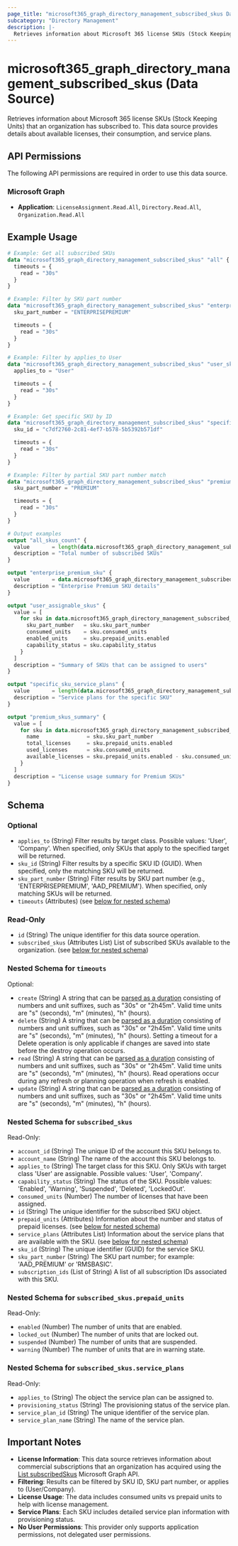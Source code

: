 ```yaml
---
page_title: "microsoft365_graph_directory_management_subscribed_skus Data Source - terraform-provider-microsoft365"
subcategory: "Directory Management"
description: |-
  Retrieves information about Microsoft 365 license SKUs (Stock Keeping Units) that an organization has subscribed to. This data source provides details about available licenses, their consumption, and service plans.
---
```


# microsoft365_graph_directory_management_subscribed_skus (Data Source)

Retrieves information about Microsoft 365 license SKUs (Stock Keeping Units) that an organization has subscribed to. This data source provides details about available licenses, their consumption, and service plans.

## API Permissions

The following API permissions are required in order to use this data source.

### Microsoft Graph

- **Application**: `LicenseAssignment.Read.All`, `Directory.Read.All`, `Organization.Read.All`

## Example Usage

```terraform
# Example: Get all subscribed SKUs
data "microsoft365_graph_directory_management_subscribed_skus" "all" {
  timeouts = {
    read = "30s"
  }
}

# Example: Filter by SKU part number
data "microsoft365_graph_directory_management_subscribed_skus" "enterprise_premium" {
  sku_part_number = "ENTERPRISEPREMIUM"

  timeouts = {
    read = "30s"
  }
}

# Example: Filter by applies_to User
data "microsoft365_graph_directory_management_subscribed_skus" "user_skus" {
  applies_to = "User"

  timeouts = {
    read = "30s"
  }
}

# Example: Get specific SKU by ID
data "microsoft365_graph_directory_management_subscribed_skus" "specific_sku" {
  sku_id = "c7df2760-2c81-4ef7-b578-5b5392b571df"

  timeouts = {
    read = "30s"
  }
}

# Example: Filter by partial SKU part number match
data "microsoft365_graph_directory_management_subscribed_skus" "premium_skus" {
  sku_part_number = "PREMIUM"

  timeouts = {
    read = "30s"
  }
}

# Output examples
output "all_skus_count" {
  value       = length(data.microsoft365_graph_directory_management_subscribed_skus.all.subscribed_skus)
  description = "Total number of subscribed SKUs"
}

output "enterprise_premium_sku" {
  value       = data.microsoft365_graph_directory_management_subscribed_skus.enterprise_premium.subscribed_skus
  description = "Enterprise Premium SKU details"
}

output "user_assignable_skus" {
  value = [
    for sku in data.microsoft365_graph_directory_management_subscribed_skus.user_skus.subscribed_skus : {
      sku_part_number   = sku.sku_part_number
      consumed_units    = sku.consumed_units
      enabled_units     = sku.prepaid_units.enabled
      capability_status = sku.capability_status
    }
  ]
  description = "Summary of SKUs that can be assigned to users"
}

output "specific_sku_service_plans" {
  value       = length(data.microsoft365_graph_directory_management_subscribed_skus.specific_sku.subscribed_skus) > 0 ? data.microsoft365_graph_directory_management_subscribed_skus.specific_sku.subscribed_skus[0].service_plans : []
  description = "Service plans for the specific SKU"
}

output "premium_skus_summary" {
  value = [
    for sku in data.microsoft365_graph_directory_management_subscribed_skus.premium_skus.subscribed_skus : {
      name               = sku.sku_part_number
      total_licenses     = sku.prepaid_units.enabled
      used_licenses      = sku.consumed_units
      available_licenses = sku.prepaid_units.enabled - sku.consumed_units
    }
  ]
  description = "License usage summary for Premium SKUs"
}
```

<!-- schema generated by tfplugindocs -->
## Schema

### Optional

- `applies_to` (String) Filter results by target class. Possible values: 'User', 'Company'. When specified, only SKUs that apply to the specified target will be returned.
- `sku_id` (String) Filter results by a specific SKU ID (GUID). When specified, only the matching SKU will be returned.
- `sku_part_number` (String) Filter results by SKU part number (e.g., 'ENTERPRISEPREMIUM', 'AAD_PREMIUM'). When specified, only matching SKUs will be returned.
- `timeouts` (Attributes) (see [below for nested schema](#nestedatt--timeouts))

### Read-Only

- `id` (String) The unique identifier for this data source operation.
- `subscribed_skus` (Attributes List) List of subscribed SKUs available to the organization. (see [below for nested schema](#nestedatt--subscribed_skus))

<a id="nestedatt--timeouts"></a>
### Nested Schema for `timeouts`

Optional:

- `create` (String) A string that can be [parsed as a duration](https://pkg.go.dev/time#ParseDuration) consisting of numbers and unit suffixes, such as "30s" or "2h45m". Valid time units are "s" (seconds), "m" (minutes), "h" (hours).
- `delete` (String) A string that can be [parsed as a duration](https://pkg.go.dev/time#ParseDuration) consisting of numbers and unit suffixes, such as "30s" or "2h45m". Valid time units are "s" (seconds), "m" (minutes), "h" (hours). Setting a timeout for a Delete operation is only applicable if changes are saved into state before the destroy operation occurs.
- `read` (String) A string that can be [parsed as a duration](https://pkg.go.dev/time#ParseDuration) consisting of numbers and unit suffixes, such as "30s" or "2h45m". Valid time units are "s" (seconds), "m" (minutes), "h" (hours). Read operations occur during any refresh or planning operation when refresh is enabled.
- `update` (String) A string that can be [parsed as a duration](https://pkg.go.dev/time#ParseDuration) consisting of numbers and unit suffixes, such as "30s" or "2h45m". Valid time units are "s" (seconds), "m" (minutes), "h" (hours).


<a id="nestedatt--subscribed_skus"></a>
### Nested Schema for `subscribed_skus`

Read-Only:

- `account_id` (String) The unique ID of the account this SKU belongs to.
- `account_name` (String) The name of the account this SKU belongs to.
- `applies_to` (String) The target class for this SKU. Only SKUs with target class 'User' are assignable. Possible values: 'User', 'Company'.
- `capability_status` (String) The status of the SKU. Possible values: 'Enabled', 'Warning', 'Suspended', 'Deleted', 'LockedOut'.
- `consumed_units` (Number) The number of licenses that have been assigned.
- `id` (String) The unique identifier for the subscribed SKU object.
- `prepaid_units` (Attributes) Information about the number and status of prepaid licenses. (see [below for nested schema](#nestedatt--subscribed_skus--prepaid_units))
- `service_plans` (Attributes List) Information about the service plans that are available with the SKU. (see [below for nested schema](#nestedatt--subscribed_skus--service_plans))
- `sku_id` (String) The unique identifier (GUID) for the service SKU.
- `sku_part_number` (String) The SKU part number; for example: 'AAD_PREMIUM' or 'RMSBASIC'.
- `subscription_ids` (List of String) A list of all subscription IDs associated with this SKU.

<a id="nestedatt--subscribed_skus--prepaid_units"></a>
### Nested Schema for `subscribed_skus.prepaid_units`

Read-Only:

- `enabled` (Number) The number of units that are enabled.
- `locked_out` (Number) The number of units that are locked out.
- `suspended` (Number) The number of units that are suspended.
- `warning` (Number) The number of units that are in warning state.


<a id="nestedatt--subscribed_skus--service_plans"></a>
### Nested Schema for `subscribed_skus.service_plans`

Read-Only:

- `applies_to` (String) The object the service plan can be assigned to.
- `provisioning_status` (String) The provisioning status of the service plan.
- `service_plan_id` (String) The unique identifier of the service plan.
- `service_plan_name` (String) The name of the service plan.

## Important Notes

- **License Information**: This data source retrieves information about commercial subscriptions that an organization has acquired using the [List subscribedSkus](https://learn.microsoft.com/en-us/graph/api/subscribedsku-list?view=graph-rest-1.0&tabs=http) Microsoft Graph API.
- **Filtering**: Results can be filtered by SKU ID, SKU part number, or applies to (User/Company).
- **License Usage**: The data includes consumed units vs prepaid units to help with license management.
- **Service Plans**: Each SKU includes detailed service plan information with provisioning status.
- **No User Permissions**: This provider only supports application permissions, not delegated user permissions.
